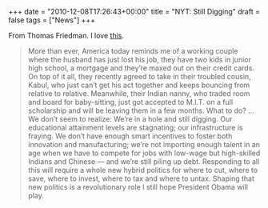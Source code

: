 +++
date = "2010-12-08T17:26:43+00:00"
title = "NYT: Still Digging"
draft = false
tags = ["News"]
+++

From Thomas Friedman. I love [this](http://www.nytimes.com/2010/12/08/opinion/08friedman.html).

> More than ever, America today reminds me of a working couple where the husband has just lost his job, they have two kids in junior high school, a mortgage and they’re maxed out on their credit cards. On top of it all, they recently agreed to take in their troubled cousin, Kabul, who just can’t get his act together and keeps bouncing from relative to relative. Meanwhile, their Indian nanny, who traded room and board for baby-sitting, just got accepted to M.I.T. on a full scholarship and will be leaving them in a few months. What to do? ... We don’t seem to realize: We’re in a hole and still digging. Our educational attainment levels are stagnating; our infrastructure is fraying. We don’t have enough smart incentives to foster both innovation and manufacturing; we’re not importing enough talent in an age when we have to compete for jobs with low-wage but high-skilled Indians and Chinese — and we’re still piling up debt. Responding to all this will require a whole new hybrid politics for where to cut, where to save, where to invest, where to tax and where to untax. Shaping that new politics is a revolutionary role I still hope President Obama will play.
